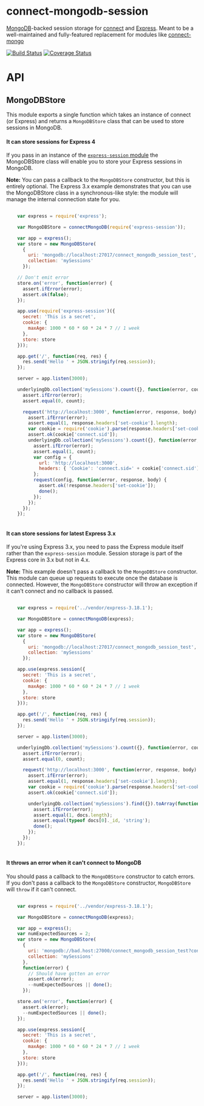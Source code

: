 # connect-mongodb-session

[MongoDB](http://mongodb.com)-backed session storage for [connect](https://www.npmjs.org/package/connect) and [Express](http://www.expressjs.com). Meant to be a well-maintained and fully-featured replacement for modules like [connect-mongo](https://www.npmjs.org/package/connect-mongo)

[![Build Status](https://travis-ci.org/vkarpov15/connect-mongodb-session.svg?branch=master)](https://travis-ci.org/vkarpov15/connect-mongodb-session) [![Coverage Status](https://coveralls.io/repos/vkarpov15/connect-mongodb-session/badge.svg?branch=master)](https://coveralls.io/r/vkarpov15/connect-mongodb-session?branch=master)

# API

## MongoDBStore

This module exports a single function which takes an instance of connect
(or Express) and returns a `MongoDBStore` class that can be used to
store sessions in MongoDB.

#### It can store sessions for Express 4

If you pass in an instance of the
[`express-session` module](http://npmjs.org/package/express-session)
the MongoDBStore class will enable you to store your Express sessions
in MongoDB.

**Note:** You can pass a callback to the `MongoDBStore` constructor,
but this is entirely optional. The Express 3.x example demonstrates
that you can use the MongoDBStore class in a synchronous-like style: the
module will manage the internal connection state for you.

```javascript
    
    var express = require('express');

    var MongoDBStore = connectMongoDB(require('express-session'));

    var app = express();
    var store = new MongoDBStore(
      { 
        uri: 'mongodb://localhost:27017/connect_mongodb_session_test',
        collection: 'mySessions'
      });

    // Don't emit error
    store.on('error', function(error) {
      assert.ifError(error);
      assert.ok(false);
    });

    app.use(require('express-session')({
      secret: 'This is a secret',
      cookie: {
        maxAge: 1000 * 60 * 60 * 24 * 7 // 1 week
      },
      store: store
    }));

    app.get('/', function(req, res) {
      res.send('Hello ' + JSON.stringify(req.session));
    });

    server = app.listen(3000);

    underlyingDb.collection('mySessions').count({}, function(error, count) {
      assert.ifError(error);
      assert.equal(0, count);

      request('http://localhost:3000', function(error, response, body) {
        assert.ifError(error);
        assert.equal(1, response.headers['set-cookie'].length);
        var cookie = require('cookie').parse(response.headers['set-cookie'][0]);
        assert.ok(cookie['connect.sid']);
        underlyingDb.collection('mySessions').count({}, function(error, count) {
          assert.ifError(error);
          assert.equal(1, count);
          var config = {
            url: 'http://localhost:3000',
            headers: { 'Cookie': 'connect.sid=' + cookie['connect.sid'] }
          };
          request(config, function(error, response, body) {
            assert.ok(!response.headers['set-cookie']);
            done();
          });
        });
      });
    });
  
```

#### It can store sessions for latest Express 3.x

If you're using Express 3.x, you need to pass the Express module itself
rather than the `express-session` module. Session storage is part of
the Express core in 3.x but not in 4.x.

**Note:** This example doesn't pass a callback to the `MongoDBStore`
constructor. This module can queue up requests to execute once the
database is connected. However, the `MongoDBStore` constructor will
throw an exception if it can't connect and no callback is passed.

```javascript
    
    var express = require('../vendor/express-3.18.1');

    var MongoDBStore = connectMongoDB(express);

    var app = express();
    var store = new MongoDBStore(
      {
        uri: 'mongodb://localhost:27017/connect_mongodb_session_test',
        collection: 'mySessions'
      });

    app.use(express.session({
      secret: 'This is a secret',
      cookie: {
        maxAge: 1000 * 60 * 60 * 24 * 7 // 1 week
      },
      store: store
    }));

    app.get('/', function(req, res) {
      res.send('Hello ' + JSON.stringify(req.session));
    });

    server = app.listen(3000);

    underlyingDb.collection('mySessions').count({}, function(error, count) {
      assert.ifError(error);
      assert.equal(0, count);

      request('http://localhost:3000', function(error, response, body) {
        assert.ifError(error);
        assert.equal(1, response.headers['set-cookie'].length);
        var cookie = require('cookie').parse(response.headers['set-cookie'][0]);
        assert.ok(cookie['connect.sid']);

        underlyingDb.collection('mySessions').find({}).toArray(function(error, docs) {
          assert.ifError(error);
          assert.equal(1, docs.length);
          assert.equal(typeof docs[0]._id, 'string');
          done();
        });
      });
    });
  
```

#### It throws an error when it can't connect to MongoDB

You should pass a callback to the `MongoDBStore` constructor to catch
errors. If you don't pass a callback to the `MongoDBStore` constructor,
`MongoDBStore` will `throw` if it can't connect.

```javascript
    
    var express = require('../vendor/express-3.18.1');

    var MongoDBStore = connectMongoDB(express);

    var app = express();
    var numExpectedSources = 2;
    var store = new MongoDBStore(
      {
        uri: 'mongodb://bad.host:27000/connect_mongodb_session_test?connectTimeoutMS=10',
        collection: 'mySessions'
      },
      function(error) {
        // Should have gotten an error
        assert.ok(error);
        --numExpectedSources || done();
      });

    store.on('error', function(error) {
      assert.ok(error);
      --numExpectedSources || done();
    });

    app.use(express.session({
      secret: 'This is a secret',
      cookie: {
        maxAge: 1000 * 60 * 60 * 24 * 7 // 1 week
      },
      store: store
    }));

    app.get('/', function(req, res) {
      res.send('Hello ' + JSON.stringify(req.session));
    });

    server = app.listen(3000);
  
```

